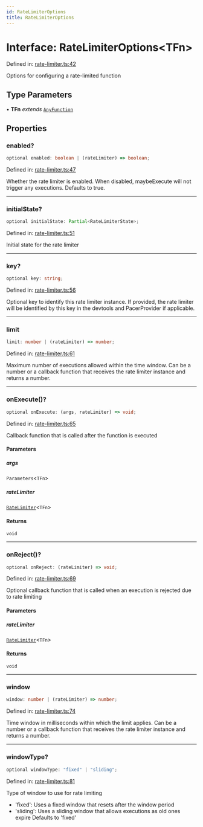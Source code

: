 ```yaml
---
id: RateLimiterOptions
title: RateLimiterOptions
---
```


<!-- DO NOT EDIT: this page is autogenerated from the type comments -->

# Interface: RateLimiterOptions\<TFn\>

Defined in: [rate-limiter.ts:42](https://github.com/TanStack/pacer/blob/main/packages/pacer/src/rate-limiter.ts#L42)

Options for configuring a rate-limited function

## Type Parameters

• **TFn** *extends* [`AnyFunction`](../../type-aliases/anyfunction.md)

## Properties

### enabled?

```ts
optional enabled: boolean | (rateLimiter) => boolean;
```

Defined in: [rate-limiter.ts:47](https://github.com/TanStack/pacer/blob/main/packages/pacer/src/rate-limiter.ts#L47)

Whether the rate limiter is enabled. When disabled, maybeExecute will not trigger any executions.
Defaults to true.

***

### initialState?

```ts
optional initialState: Partial<RateLimiterState>;
```

Defined in: [rate-limiter.ts:51](https://github.com/TanStack/pacer/blob/main/packages/pacer/src/rate-limiter.ts#L51)

Initial state for the rate limiter

***

### key?

```ts
optional key: string;
```

Defined in: [rate-limiter.ts:56](https://github.com/TanStack/pacer/blob/main/packages/pacer/src/rate-limiter.ts#L56)

Optional key to identify this rate limiter instance.
If provided, the rate limiter will be identified by this key in the devtools and PacerProvider if applicable.

***

### limit

```ts
limit: number | (rateLimiter) => number;
```

Defined in: [rate-limiter.ts:61](https://github.com/TanStack/pacer/blob/main/packages/pacer/src/rate-limiter.ts#L61)

Maximum number of executions allowed within the time window.
Can be a number or a callback function that receives the rate limiter instance and returns a number.

***

### onExecute()?

```ts
optional onExecute: (args, rateLimiter) => void;
```

Defined in: [rate-limiter.ts:65](https://github.com/TanStack/pacer/blob/main/packages/pacer/src/rate-limiter.ts#L65)

Callback function that is called after the function is executed

#### Parameters

##### args

`Parameters`\<`TFn`\>

##### rateLimiter

[`RateLimiter`](../../classes/ratelimiter.md)\<`TFn`\>

#### Returns

`void`

***

### onReject()?

```ts
optional onReject: (rateLimiter) => void;
```

Defined in: [rate-limiter.ts:69](https://github.com/TanStack/pacer/blob/main/packages/pacer/src/rate-limiter.ts#L69)

Optional callback function that is called when an execution is rejected due to rate limiting

#### Parameters

##### rateLimiter

[`RateLimiter`](../../classes/ratelimiter.md)\<`TFn`\>

#### Returns

`void`

***

### window

```ts
window: number | (rateLimiter) => number;
```

Defined in: [rate-limiter.ts:74](https://github.com/TanStack/pacer/blob/main/packages/pacer/src/rate-limiter.ts#L74)

Time window in milliseconds within which the limit applies.
Can be a number or a callback function that receives the rate limiter instance and returns a number.

***

### windowType?

```ts
optional windowType: "fixed" | "sliding";
```

Defined in: [rate-limiter.ts:81](https://github.com/TanStack/pacer/blob/main/packages/pacer/src/rate-limiter.ts#L81)

Type of window to use for rate limiting
- 'fixed': Uses a fixed window that resets after the window period
- 'sliding': Uses a sliding window that allows executions as old ones expire
Defaults to 'fixed'
